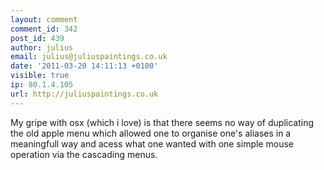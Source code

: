 ```yaml
---
layout: comment
comment_id: 342
post_id: 439
author: julius
email: julius@juliuspaintings.co.uk
date: '2011-03-20 14:11:13 +0100'
visible: true
ip: 80.1.4.105
url: http://juliuspaintings.co.uk
---
```

My gripe with osx (which i love) is that there seems no way of duplicating the old apple menu which allowed one to organise one's aliases in a meaningfull way and acess what one wanted with one simple mouse operation via the cascading menus.
